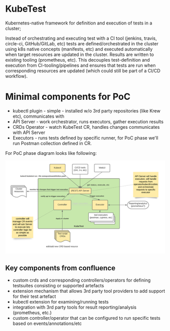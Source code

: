 # KubeTest

Kubernetes-native framework for definition and execution of tests in a cluster; 

Instead of orchestrating and executing test with a CI tool (jenkins, travis, circle-ci, GitHub/GitLab, etc) tests are defined/orchestrated in the cluster using k8s native concepts (manifests, etc) and executed automatically when target resources are updated in the cluster. Results are written to existing tooling (prometheus, etc). This decouples test-definition and execution from CI-tooling/pipelines and ensures that tests are run when corresponding resources are updated (which could still be part of a CI/CD workflow). 


# Minimal components for PoC

- kubectl plugin - simple - installed w/o 3rd party repositories (like Krew etc), communicates with  
- API Server - work orchestrator, runs executors, gather execution results
- CRDs Operator - watch KubeTest CR, handles changes communicates with API Server
- Executors - runs tests defined by specific runner, for PoC phase we'll run 
  Postman collection defined in CR.

For PoC phase diagram looks like following: 

![diagram](/assets/architecture.png)

## Key components from confluence

- custom crds and corresponding controllers/operators for defining testsuites consisting or supported artefacts
- extension mechanism that allows 3rd party tool providers to add support for their test artefact
- kubectl extension for examining/running tests
- integration with 3rd party tools for result reporting/analysis (prometheus, etc.)
- custom controller/operator that can be configured to run specific tests based on events/annotations/etc



